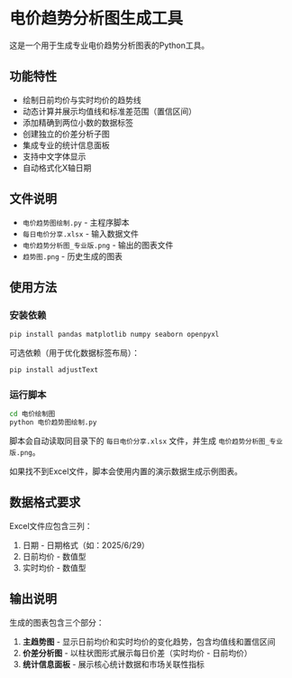 # 电价趋势分析图生成工具

这是一个用于生成专业电价趋势分析图表的Python工具。

## 功能特性

- 绘制日前均价与实时均价的趋势线
- 动态计算并展示均值线和标准差范围（置信区间）
- 添加精确到两位小数的数据标签
- 创建独立的价差分析子图
- 集成专业的统计信息面板
- 支持中文字体显示
- 自动格式化X轴日期

## 文件说明

- `电价趋势图绘制.py` - 主程序脚本
- `每日电价分享.xlsx` - 输入数据文件
- `电价趋势分析图_专业版.png` - 输出的图表文件
- `趋势图.png` - 历史生成的图表

## 使用方法

### 安装依赖

```bash
pip install pandas matplotlib numpy seaborn openpyxl
```

可选依赖（用于优化数据标签布局）：
```bash
pip install adjustText
```

### 运行脚本

```bash
cd 电价绘制图
python 电价趋势图绘制.py
```

脚本会自动读取同目录下的 `每日电价分享.xlsx` 文件，并生成 `电价趋势分析图_专业版.png`。

如果找不到Excel文件，脚本会使用内置的演示数据生成示例图表。

## 数据格式要求

Excel文件应包含三列：
1. 日期 - 日期格式（如：2025/6/29）
2. 日前均价 - 数值型
3. 实时均价 - 数值型

## 输出说明

生成的图表包含三个部分：
1. **主趋势图** - 显示日前均价和实时均价的变化趋势，包含均值线和置信区间
2. **价差分析图** - 以柱状图形式展示每日价差（实时均价 - 日前均价）
3. **统计信息面板** - 展示核心统计数据和市场关联性指标
